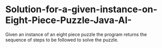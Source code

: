 # Solution-for-a-given-instance-on-Eight-Piece-Puzzle-Java-AI-
Given an instance of an eight piece puzzle the program returns the sequence of steps to be followed to solve the puzzle.
